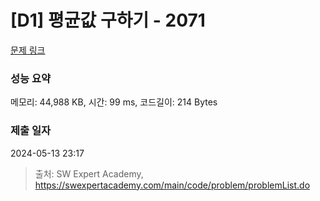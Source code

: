 # [D1] 평균값 구하기 - 2071 

[문제 링크](https://swexpertacademy.com/main/code/problem/problemDetail.do?contestProbId=AV5QRnJqA5cDFAUq) 

### 성능 요약

메모리: 44,988 KB, 시간: 99 ms, 코드길이: 214 Bytes

### 제출 일자

2024-05-13 23:17



> 출처: SW Expert Academy, https://swexpertacademy.com/main/code/problem/problemList.do